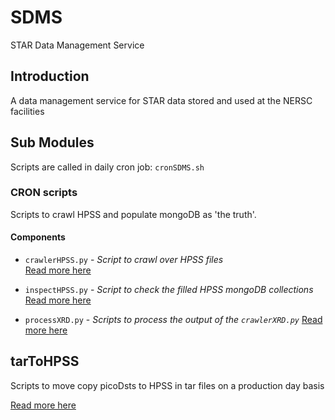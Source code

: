 # SDMS
STAR Data Management Service

## Introduction
A data management service for STAR data stored and used at the NERSC facilities

## Sub Modules

Scripts are called in daily cron job: `cronSDMS.sh`

### CRON scripts
Scripts to crawl HPSS and populate mongoDB as 'the truth'.

#### Components
* `crawlerHPSS.py` - *Script to crawl over HPSS files*  
  [Read more here](README_CrawlerHPSS.md)

* `inspectHPSS.py` - *Script to check the filled HPSS mongoDB collections*  
  [Read more here](README_CrawlerHPSS.md)

* `processXRD.py` - *Scripts to process the output of the `crawlerXRD.py`*
  [Read more here](README_ProcessXRD.md)

## tarToHPSS
Scripts to move copy picoDsts to HPSS in tar files on a production day basis

[Read more here](tarToHPSS/ReadMe.md)
